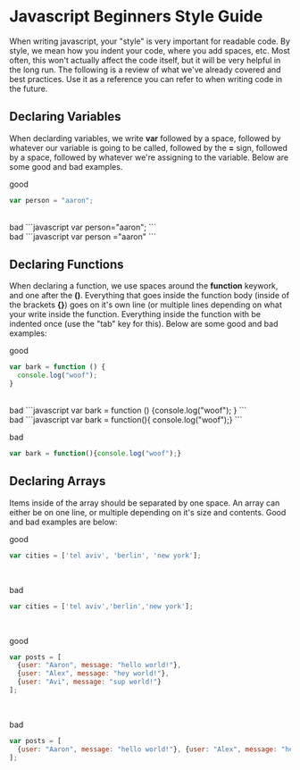 # Javascript Beginners Style Guide
When writing javascript, your "style" is very important for readable code. By style, we mean how you indent your code, where you add spaces, etc. Most often, this won't actually affect the code itself, but it will be very helpful in the long run. The following is a review of what we've already covered and best practices. Use it as a reference you can refer to when writing code in the future.

## Declaring Variables
When declarding variables, we write <strong>var</strong> followed by a space, followed by whatever our variable is going to be called, followed by the <strong>=</strong> sign, followed by a space, followed by whatever we're assigning to the variable. Below are some good and bad examples.

good
```javascript
var person = "aaron";
```
<br>
bad
```javascript
var person="aaron";
```
<br>
bad
```javascript
var person ="aaron"
```

## Declaring Functions
When declaring a function, we use spaces around the <strong>function</strong> keywork, and one after the <strong>()</strong>. Everything that goes inside the function body (inside of the brackets <strong>{}</strong>) goes on it's own line (or multiple lines depending on what your write inside the function. Everything inside the function with be indented once (use the "tab" key for this). Below are some good and bad examples:

good
```javascript
var bark = function () {
  console.log("woof");
}
```
<br>
bad
```javascript
var bark = function () {console.log("woof");
}
```
<br>
bad
```javascript
var bark = function(){
console.log("woof");}
```

bad
```javascript
var bark = function(){console.log("woof");}
```

## Declaring Arrays
Items inside of the array should be separated by one space. An array can either be on one line, or multiple depending on it's size and contents. Good and bad examples are below:

good
```javascript
var cities = ['tel aviv', 'berlin', 'new york'];
```
<br>

bad
```javascript
var cities = ['tel aviv','berlin','new york'];
```
<br>

good
```javascript
var posts = [
  {user: "Aaron", message: "hello world!"},
  {user: "Alex", message: "hey world!"},
  {user: "Avi", message: "sup world!"}
];
```
<br>

bad
```javascript
var posts = [
  {user: "Aaron", message: "hello world!"}, {user: "Alex", message: "hey world!"}, {user: "Avi", message: "sup world!"}
];
```
<br>

